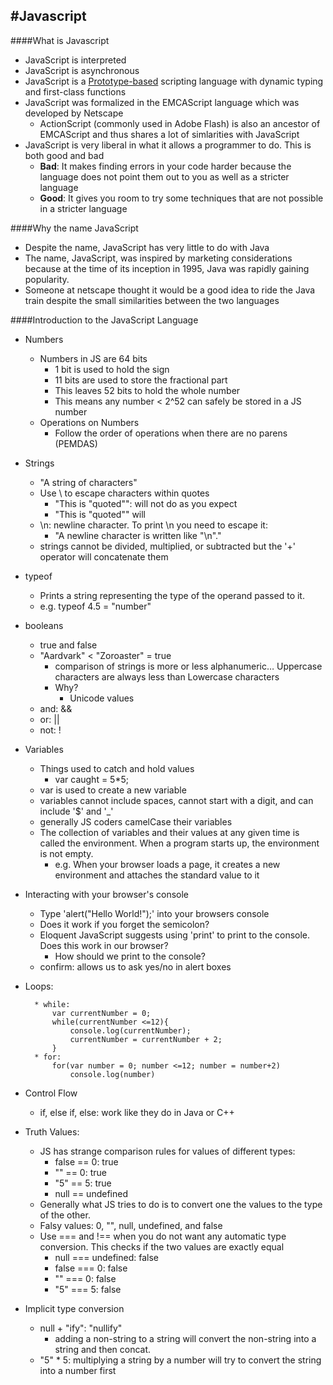 #Javascript
---
####What is Javascript
* JavaScript is interpreted
* JavaScript is asynchronous
* JavaScript is a <a href="http://en.wikipedia.org/wiki/Prototype-based">Prototype-based</a> scripting language with dynamic typing and first-class functions
* JavaScript was formalized in the EMCAScript language which was developed by Netscape
	* ActionScript (commonly used in Adobe Flash) is also an ancestor of EMCAScript and thus shares a lot of simlarities with JavaScript
* JavaScript is very liberal in what it allows a programmer to do. This is both good and bad
	* **Bad**: It makes finding errors in your code harder because the language does not point them out to you as well as a stricter language
	* **Good**: It gives you room to try some techniques that are not possible in a stricter language	

####Why the name JavaScript
* Despite the name, JavaScript has very little to do with Java
* The name, JavaScript, was inspired by marketing considerations because at the time of its inception in 1995, Java was rapidly gaining popularity.
* Someone at netscape thought it would be a good idea to ride the Java train despite the small similarities between the two languages

####Introduction to the JavaScript Language
* Numbers
	* Numbers in JS are 64 bits
		* 1 bit is used to hold the sign
		* 11 bits are used to store the fractional part
		* This leaves 52 bits to hold the whole number
		* This means any number < 2^52 can safely be stored in a JS number
	* Operations on Numbers
		* Follow the order of operations when there are no parens (PEMDAS)
* Strings
	* "A string of characters"
	* Use \ to escape characters within quotes
		* "This is "quoted"": will not do as you expect
		* "This is \"quoted\"" will
	* \n: newline character. To print \n you need to escape it:
		* "A newline character is written like \"\\n\"."
	* strings cannot be divided, multiplied, or subtracted but the '+' operator will concatenate them
* typeof
	* Prints a string representing the type of the operand passed to it.
	* e.g. typeof 4.5 = "number"
* booleans
	* true and false
	* "Aardvark" < "Zoroaster" = true
		* comparison of strings is more or less alphanumeric… Uppercase characters are always less than Lowercase characters
		* Why?
			* Unicode values
	* and: &&
	* or: ||
	* not: !
* Variables
	* Things used to catch and hold values
		* var caught = 5*5;
	* var is used to create a new variable
	* variables cannot include spaces, cannot start with a digit, and can include '$' and '_'
	* generally JS coders camelCase their variables
	* The collection of variables and their values at any given time is called the environment. When a program starts up, the environment is not empty.
		* e.g. When your browser loads a page, it creates a new environment and attaches the standard value to it
* Interacting with your browser's console
	* Type 'alert("Hello World!");' into your browsers console
	* Does it work if you forget the semicolon?
	* Eloquent JavaScript suggests using 'print' to print to the console. Does this work in our browser?
		* How should we print to the console?
	* confirm: allows us to ask yes/no in alert boxes
* Loops:
	
	    * while:
	    	var currentNumber = 0;
	    	while(currentNumber <=12){
	  	  		console.log(currentNumber);
	    		currentNumber = currentNumber + 2;
	    	}
	    * for:
	    	for(var number = 0; number <=12; number = number+2)
	    		console.log(number)
* Control Flow
	* if, else if, else: work like they do in Java or C++
* Truth Values:
	* JS has strange comparison rules for values of different types:
		* false == 0: true
		* "" == 0: true
		* "5" == 5: true
		* null == undefined
	* Generally what JS tries to do is to convert one the values to the type of the other.
	* Falsy values: 0, "", null, undefined, and false
	* Use === and !== when you do not want any automatic type conversion. This checks if the two values are exactly equal
		* null === undefined: false
		* false === 0: false
		* "" === 0: false
		* "5" === 5: false
* Implicit type conversion
	* null + "ify": "nullify"
		* adding a non-string to a string will convert the non-string into a string and then concat.
	* "5" * 5: multiplying a string by a number will try to convert the string into a number first	